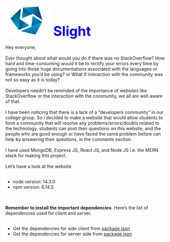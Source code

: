 <img src="https://github.com/RaiLokesh/slight-app/blob/master/client/public/circle-cropped.png?raw=true" height="100" width="150"></img><b style="color:blue;font-size: 300%;">Slight</b>
<br><br>
Hey everyone,
<br><br>
Ever thought about what would you do if there was no StackOverflow? How hard and time-consuming would it be to rectify your errors every time by going into those huge documentations associated with the languages or frameworks you’d be using? or 
What if interaction with the community was not so easy as it is today?
<br><br>
Developers needn’t be reminded of the importance of websites like StackOverflow or the interaction with the community, we all are well aware of that.
<br><br>
I have been noticing that there is a lack of a “developers community” in our college group.
So i decided to make a website that would allow students to form a community that will resolve any problems/errors/doubts related to the technology.
students can post their questions on this website, and the people who are good enough or have faced the same problem before can help by answering their questions, in the comments section.
<br><br>
I have used MongoDB, Express JS, React JS, and Node JS i.e. the MERN stack for making this project.
<br><br>
Let’s have a look at the website.
<br><br>
<ul>
<li>node version: 14.3.0</li>
<li>npm version: 6.14.5</li>
</ul>
<br> <br>
<b>Remember to install the important dependencies.</b> Here’s the list of dependencies used for client and server.</b>
<br><br>
<ul>
<li>Get the dependencies for side client from <a href="https://github.com/RaiLokesh/slight-app/blob/master/client/package.json">package.json</a>
<li>Get the dependencies for server side from <a href="https://github.com/RaiLokesh/slight-app/blob/master/package.json">package.json</a>
</ul>
<br>




